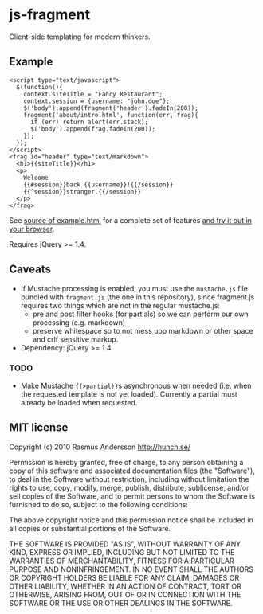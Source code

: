 # js-fragment

Client-side templating for modern thinkers.

## Example

    <script type="text/javascript">
      $(function(){
        context.siteTitle = "Fancy Restaurant";
        context.session = {username: "john.doe"};
        $('body').append(fragment('header').fadeIn(200));
        fragment('about/intro.html', function(err, frag){
          if (err) return alert(err.stack);
          $('body').append(frag.fadeIn(200));
        });
      });
    </script>
    <frag id="header" type="text/markdown">
      <h1>{{siteTitle}}</h1>
      <p>
        Welcome
        {{#session}}back {{username}}!{{/session}}
        {{^session}}stranger.{{/session}}
      </p>
    </frag>

See [source of example.html](http://github.com/rsms/js-fragment/blob/master/example.html) for a complete set of features [and try it out in your browser](http://hunch.se/js-fragment/example.html).

Requires jQuery >= 1.4.

## Caveats

- If Mustache processing is enabled, you must use the `mustache.js` file bundled with `fragment.js` (the one in this repository), since fragment.js requires two things which are not in the regular mustache.js:
  - pre and post filter hooks (for partials) so we can perform our own processing (e.g. markdown)
  - preserve whitespace so to not mess upp markdown or other space and crlf sensitive markup.
- Dependency: jQuery >= 1.4

### TODO

- Make Mustache `{{>partial}}`s asynchronous when needed (i.e. when the requested template is not yet loaded). Currently a partial must already be loaded when requested.

## MIT license

Copyright (c) 2010 Rasmus Andersson <http://hunch.se/>

Permission is hereby granted, free of charge, to any person obtaining a copy
of this software and associated documentation files (the "Software"), to deal
in the Software without restriction, including without limitation the rights
to use, copy, modify, merge, publish, distribute, sublicense, and/or sell
copies of the Software, and to permit persons to whom the Software is
furnished to do so, subject to the following conditions:

The above copyright notice and this permission notice shall be included in
all copies or substantial portions of the Software.

THE SOFTWARE IS PROVIDED "AS IS", WITHOUT WARRANTY OF ANY KIND, EXPRESS OR
IMPLIED, INCLUDING BUT NOT LIMITED TO THE WARRANTIES OF MERCHANTABILITY,
FITNESS FOR A PARTICULAR PURPOSE AND NONINFRINGEMENT. IN NO EVENT SHALL THE
AUTHORS OR COPYRIGHT HOLDERS BE LIABLE FOR ANY CLAIM, DAMAGES OR OTHER
LIABILITY, WHETHER IN AN ACTION OF CONTRACT, TORT OR OTHERWISE, ARISING FROM,
OUT OF OR IN CONNECTION WITH THE SOFTWARE OR THE USE OR OTHER DEALINGS IN
THE SOFTWARE.

